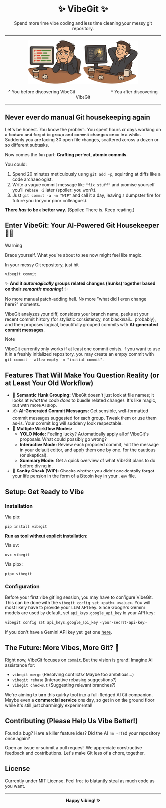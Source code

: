 <h1 align="center">✨ VibeGit ✨</h1>

<p align="center">
Spend more time vibe coding and less time cleaning your messy git repository.
</p>

---

<p float="right" align="center">
    <img src="resources/before-vibegit.png" width="35%">
    <img src="resources/after-vibegit.png" width="35%">
</p>

<p align="center">
^ You before discovering VibeGit
&emsp;&emsp;&emsp;&emsp;&emsp;&emsp;&emsp;&emsp;^ You after discovering VibeGit
</p>

---

## Never ever do manual Git housekeeping again

Let's be honest. You know the problem. You spent hours or days working on a feature and forgot to group and commit changes once in a while. Suddenly you are facing 30 open file changes, scattered across a dozen or so different subtasks.

Now comes the fun part: **Crafting perfect, atomic commits.**

You could:

1.  Spend 20 minutes meticulously using `git add -p`, squinting at diffs like a code archaeologist.
2.  Write a vague commit message like `"fix stuff"` and promise yourself you'll `rebase -i` later (spoiler: you won't).
3.  Just `git commit -a -m "WIP"` and call it a day, leaving a dumpster fire for future you (or your poor colleagues).

**There *has* to be a better way.** (Spoiler: There is. Keep reading.)

## Enter VibeGit: Your AI-Powered Git Housekeeper 🤖🧹

> [!WARNING]
> Brace yourself. What you're about to see now might feel like magic.

In your messy Git repository, just hit

```bash
vibegit commit
```

✨ **And it *automagically* groups related changes (hunks) together based on their *semantic meaning*!** ✨

No more manual patch-adding hell. No more "what did I even change here?" moments.

VibeGit analyzes your diff, considers your branch name, peeks at your recent commit history (for stylistic consistency, not blackmail... probably), and then proposes logical, beautifully grouped commits with **AI-generated commit messages**.

> [!NOTE]
> VibeGit currently only works if at least one commit exists. If you want to use it in a freshly initialized repository, you may create an empty commit with `git commit --allow-empty -m "initial commit"`.

## Features That Will Make You Question Reality (or at Least Your Old Workflow)

*   🧠 **Semantic Hunk Grouping:** VibeGit doesn't just look at file names; it looks at *what the code does* to bundle related changes. It's like magic, but with more AI slop.
*   ✍️ **AI-Generated Commit Messages:** Get sensible, well-formatted commit messages suggested for each group. Tweak them or use them as-is. Your commit log will suddenly look respectable.
*   🤖 **Multiple Workflow Modes:**
    *   **YOLO Mode:** Feeling lucky? Automatically apply all of VibeGit's proposals. What could possibly go wrong?
    *   **Interactive Mode:** Review each proposed commit, edit the message in your default editor, and apply them one by one. For the cautious (or skeptical).
    *   **Summary Mode:** Get a quick overview of what VibeGit plans to do before diving in.
*   🚫 **Sanity Check (WIP):** Checks whether you didn't accidentally forgot your life pension in the form of a Bitcoin key in your `.env` file. 

## Setup: Get Ready to Vibe

### Installation

Via pip:

```
pip install vibegit
```

**Run as tool without explicit installation:**

Via uv:

```
uvx vibegit
```

Via pipx:

```
pipx vibegit
```

### Configuration

Before your first vibe git'ing session, you may have to configure VibeGit. This can be done with the `vibegit config set <path> <value>`. You will most likely have to provide your LLM API key. Since Google's Gemini models are used by default, set `api_keys.google_api_key` to your API key:

```bash
vibegit config set api_keys.google_api_key <your-secret-api-key>
```

If you don't have a Gemini API key yet, get one [here](https://aistudio.google.com/app/apikey).

## The Future: More Vibes, More Git? 🚀

Right now, VibeGit focuses on `commit`. But the vision is grand! Imagine AI assistance for:

*   `vibegit merge` (Resolving conflicts? Maybe too ambitious...)
*   `vibegit rebase` (Interactive rebasing suggestions?)
*   `vibegit checkout` (Suggesting relevant branches?)

We're aiming to turn this quirky tool into a full-fledged AI Git companion. Maybe even a **commercial service** one day, so get in on the ground floor while it's still just charmingly experimental!

## Contributing (Please Help Us Vibe Better!)

Found a bug? Have a killer feature idea? Did the AI `rm -rf`ed your repository once again?

Open an issue or submit a pull request! We appreciate constructive feedback and contributions. Let's make Git less of a chore, together.

## License

Currently under MIT License. Feel free to blatantly steal as much code as you want.

---

<p align="center">
  <b>Happy Vibing! ✨</b>
</p>
